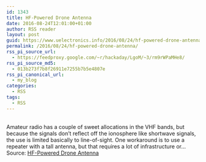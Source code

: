 ```yaml
---
id: 1343
title: HF-Powered Drone Antenna
date: 2016-08-24T12:01:00+01:00
author: RSS reader
layout: post
guid: https://www.uelectronics.info/2016/08/24/hf-powered-drone-antenna/
permalink: /2016/08/24/hf-powered-drone-antenna/
rss_pi_source_url:
  - https://feedproxy.google.com/~r/hackaday/LgoM/~3/rm9rWPaMHe8/
rss_pi_source_md5:
  - 013b273f7b8f26911e7255b7b5e4807e
rss_pi_canonical_url:
  - my_blog
categories:
  - RSS
tags:
  - RSS
---
```

&#013;  
Amateur radio has a couple of sweet allocations in the VHF bands, but because the signals don’t reflect off the ionosphere like shortwave signals, the use is limited basically to line-of-sight. One workaround is to use a repeater with a tall antenna, but that requires a lot of infrastructure or…&#013;  
Source: <a href="https://feedproxy.google.com/~r/hackaday/LgoM/~3/rm9rWPaMHe8/" target="_blank">HF-Powered Drone Antenna</a>